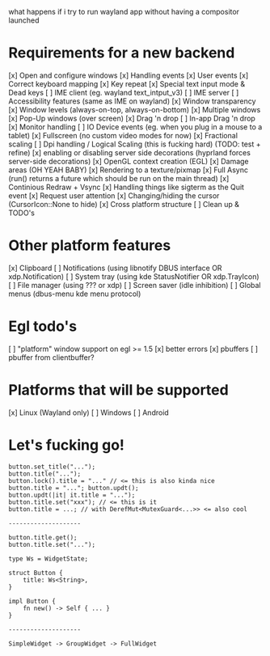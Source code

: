 
what happens if i try to run wayland app without having a compositor launched

# Requirements for a new backend
[x] Open and configure windows
[x] Handling events
[x] User events
[x] Correct keyboard mapping
[x] Key repeat
[x] Special text input mode & Dead keys
[ ] IME client (eg. wayland text_intput_v3)
[ ] IME server
[ ] Accessibility features (same as IME on wayland)
[x] Window transparency
[x] Window levels (always-on-top, always-on-bottom)
[x] Multiple windows
[x] Pop-Up windows (over screen)
[x] Drag 'n drop
[ ] In-app Drag 'n drop
[x] Monitor handling
[ ] IO Device events (eg. when you plug in a mouse to a tablet)
[x] Fullscreen (no custom video modes for now)
[x] Fractional scaling
[ ] Dpi handling / Logical Scaling (this is fucking hard) (TODO: test + refine)
[x] enabling or disabling server side decorations (hyprland forces server-side decorations)
[x] OpenGL context creation (EGL)
[x] Damage areas (OH YEAH BABY)
[x] Rendering to a texture/pixmap
[x] Full Async (run() returns a future which should be run on the main thread)
[x] Continious Redraw + Vsync
[x] Handling things like sigterm as the Quit event
[x] Request user attention
[x] Changing/hiding the cursor (CursorIcon::None to hide)
[x] Cross platform structure
[ ] Clean up & TODO's

# Other platform features
[x] Clipboard
[ ] Notifications (using libnotify DBUS interface OR xdp.Notification)
[ ] System tray (using kde StatusNotifier OR xdp.TrayIcon)
[ ] File manager (using ??? or xdp)
[ ] Screen saver (idle inhibition)
[ ] Global menus (dbus-menu kde menu protocol)

# Egl todo's
[ ] "platform" window support on egl >= 1.5
[x] better errors
[x] pbuffers
[ ] pbuffer from clientbuffer?

# Platforms that will be supported
[x] Linux (Wayland only)
[ ] Windows
[ ] Android

# Let's fucking go!

```
button.set_title("...");
button.title("...");
button.lock().title = "..." // <= this is also kinda nice
button.title = "..."; button.updt();
button.updt(|it| it.title = "...");
button.title.set("xxx"); // <= this is it
button.title = ...; // with DerefMut<MutexGuard<...>> <= also cool

--------------------

button.title.get();
button.title.set("...");

type Ws = WidgetState;

struct Button {
	title: Ws<String>,
}

impl Button {
	fn new() -> Self { ... }
}

--------------------

SimpleWidget -> GroupWidget -> FullWidget
```

